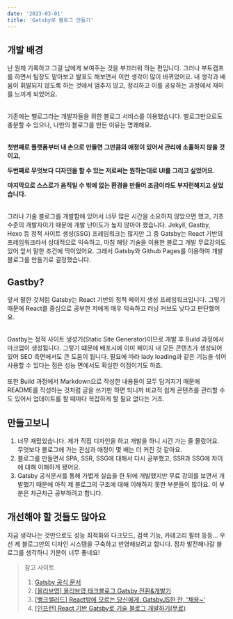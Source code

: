 ```yaml
---
date: '2023-03-01'
title: 'Gatsby로 블로그 만들기'
---
```


## 개발 배경

난 원체 기록하고 그걸 남에게 보여주는 것을 부끄러워 하는 편입니다. 그러나 부트캠프를 하면서 팀장도 맡아보고 발표도 해보면서 이런 생각이 많이 바뀌었어요. 내 생각과 배움이 휘발되지 않도록 하는 것에서 멈추지 않고, 정리하고 이를 공유하는 과정에서 재미를 느끼게 되었어요.
<br>

<br>
기존에는 벨로그라는 개발자들을 위한 블로그 서비스를 이용했습니다. 벨로그만으로도 충분할 수 있으나, 나만의 블로그를 만든 이유는 명쾌해요.
<br>

<br>

**첫번째로 플랫폼부터 내 손으로 만들면 그만큼의 애정이 있어서 관리에 소홀하지 않을 것이고,**

**두번째로 무엇보다 디자인을 할 수 있는 저로써는 원하는대로 UI를 그리고 싶었어요.**

**마지막으로 스스로가 움직일 수 밖에 없는 환경을 만들어 조금이라도 부지런해지고 싶었습니다.**
<br>

<br>
그러나 기술 블로그를 개발함에 있어서 너무 많은 시간을 소요하지 않았으면 했고, 기초 수준의 개발자이기 때문에 개발 난이도가 높지 않아야 했습니다. Jekyll, Gastby, Hexo 등 정적 사이트 생성(SSG) 프레임워크는 많지만 그 중 Gatsby는 React 기반의 프레임워크라서 상대적으로 익숙하고, 마침 해당 기술을 이용한 블로그 개발 무료강의도 있어 앞서 말한 조건에 딱이었어요. 그래서 Gatsby와 Github Pages를 이용하여 개발 블로그를 만들기로 결정했습니다.

## Gastby?

앞서 말한 것처럼 Gatsby는 React 기반의 정적 페이지 생성 프레임워크입니다. 그렇기때문에 React를 중심으로 공부한 저에게 매우 익숙하고 러닝 커브도 낮다고 판단했어요.
<br>

<br>
Gastby는 정적 사이트 생성기(Static Site Generator)이므로 개발 후 Build 과정에서 마크업이 생성됩니다. 그렇기 떄문에 배포시에 이미 페이지 내 모든 콘텐츠가 생성되어 있어 SEO 측면에서도 큰 도움이 됩니다. 필요에 따라 lady loading과 같은 기능을 섞어 사용할 수 있다는 점은 성능 면에서도 확실한 이점이기도 하죠.
<br>

<br>
또한 Build 과정에서 Markdown으로 작성한 내용들이 모두 담겨지기 때문에 README를 작성하는 것처럼 글을 쓰기만 하면 되니까 비교적 쉽게 콘텐츠를 관리할 수도 있어서 업데이트를 할 때마다 복잡하게 할 필요 없다는 거죠.

## 만들고보니

1. 너무 재밌었습니다. 제가 직접 디자인을 하고 개발을 하니 시간 가는 줄 몰랐어요. 무엇보다 블로그에 가는 관심과 애정이 몇 배는 더 커진 것 같아요.
2. 블로그를 만들면서 SPA, SSR, SSG에 대해서 다시 공부했고, SSR과 SSG에 차이에 대해 이해하게 됐어요.
3. Gatsby 공식문서를 통해 가볍게 실습을 한 뒤에 개발했지만 무료 강의를 보면서 개발했기 때문에 아직 제 블로그의 구조에 대해 이해하지 못한 부분들이 많아요. 이 부분은 차근차근 공부하려고 합니다.

## 개선해야 할 것들도 많아요

지금 생각나는 것만으로도 성능 최적화와 다크모드, 검색 기능, 카테고리 필터 등등... 우선 제 블로그만의 디자인 시스템을 구축하고 반영해보려고 합니다. 점차 발전해나갈 블로그를 생각하니 기분이 너무 좋네요!

> 참고 사이트
>
> 1. [Gatsby 공식 문서](https://www.gatsbyjs.com/docs/)
> 2. [[올리브영] 올리브영 테크블로그 Gatsby 전환&개발기](https://oliveyoung.tech/blog/2022-07-04/How-to-Develop-And-Migration-Blog-With-Gatsby/)
> 3. [[뱅크샐러드] React밖에 모르는 당신에게. GatsbyJS한 잔, '채용~'](https://blog.banksalad.com/tech/build-a-website-with-gatsby/)
> 4. [[인프런] React 기반 Gatsby로 기술 블로그 개발하기(무료)](https://www.inflearn.com/course/gatsby-%EA%B8%B0%EC%88%A0%EB%B8%94%EB%A1%9C%EA%B7%B8)
